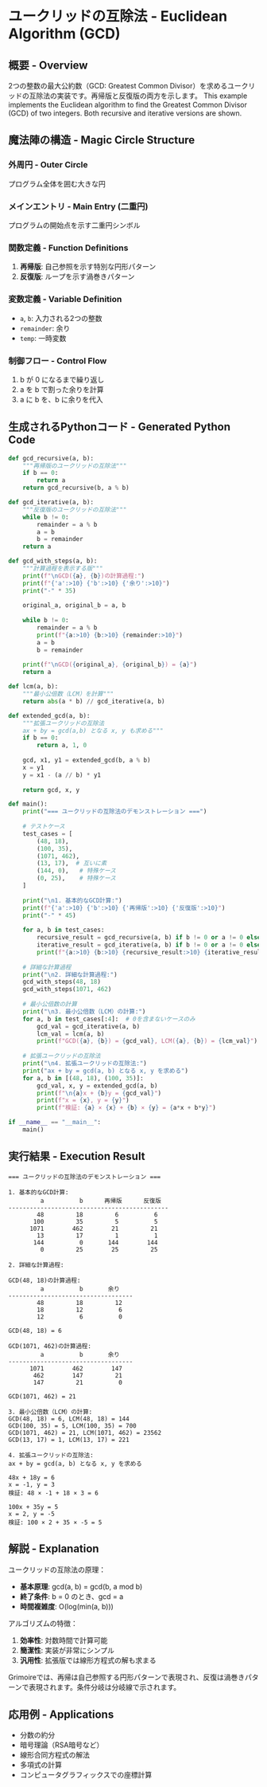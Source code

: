 # ユークリッドの互除法 - Euclidean Algorithm (GCD)

## 概要 - Overview
2つの整数の最大公約数（GCD: Greatest Common Divisor）を求めるユークリッドの互除法の実装です。再帰版と反復版の両方を示します。
This example implements the Euclidean algorithm to find the Greatest Common Divisor (GCD) of two integers. Both recursive and iterative versions are shown.

## 魔法陣の構造 - Magic Circle Structure

### 外周円 - Outer Circle
プログラム全体を囲む大きな円

### メインエントリ - Main Entry (二重円)
プログラムの開始点を示す二重円シンボル

### 関数定義 - Function Definitions
1. **再帰版**: 自己参照を示す特別な円形パターン
2. **反復版**: ループを示す渦巻きパターン

### 変数定義 - Variable Definition
- `a`, `b`: 入力される2つの整数
- `remainder`: 余り
- `temp`: 一時変数

### 制御フロー - Control Flow
1. b が 0 になるまで繰り返し
2. a を b で割った余りを計算
3. a に b を、b に余りを代入

## 生成されるPythonコード - Generated Python Code

```python
def gcd_recursive(a, b):
    """再帰版のユークリッドの互除法"""
    if b == 0:
        return a
    return gcd_recursive(b, a % b)

def gcd_iterative(a, b):
    """反復版のユークリッドの互除法"""
    while b != 0:
        remainder = a % b
        a = b
        b = remainder
    return a

def gcd_with_steps(a, b):
    """計算過程を表示する版"""
    print(f"\nGCD({a}, {b})の計算過程:")
    print(f"{'a':>10} {'b':>10} {'余り':>10}")
    print("-" * 35)
    
    original_a, original_b = a, b
    
    while b != 0:
        remainder = a % b
        print(f"{a:>10} {b:>10} {remainder:>10}")
        a = b
        b = remainder
    
    print(f"\nGCD({original_a}, {original_b}) = {a}")
    return a

def lcm(a, b):
    """最小公倍数（LCM）を計算"""
    return abs(a * b) // gcd_iterative(a, b)

def extended_gcd(a, b):
    """拡張ユークリッドの互除法
    ax + by = gcd(a,b) となる x, y も求める"""
    if b == 0:
        return a, 1, 0
    
    gcd, x1, y1 = extended_gcd(b, a % b)
    x = y1
    y = x1 - (a // b) * y1
    
    return gcd, x, y

def main():
    print("=== ユークリッドの互除法のデモンストレーション ===")
    
    # テストケース
    test_cases = [
        (48, 18),
        (100, 35),
        (1071, 462),
        (13, 17),  # 互いに素
        (144, 0),   # 特殊ケース
        (0, 25),    # 特殊ケース
    ]
    
    print("\n1. 基本的なGCD計算:")
    print(f"{'a':>10} {'b':>10} {'再帰版':>10} {'反復版':>10}")
    print("-" * 45)
    
    for a, b in test_cases:
        recursive_result = gcd_recursive(a, b) if b != 0 or a != 0 else max(a, b)
        iterative_result = gcd_iterative(a, b) if b != 0 or a != 0 else max(a, b)
        print(f"{a:>10} {b:>10} {recursive_result:>10} {iterative_result:>10}")
    
    # 詳細な計算過程
    print("\n2. 詳細な計算過程:")
    gcd_with_steps(48, 18)
    gcd_with_steps(1071, 462)
    
    # 最小公倍数の計算
    print("\n3. 最小公倍数（LCM）の計算:")
    for a, b in test_cases[:4]:  # 0を含まないケースのみ
        gcd_val = gcd_iterative(a, b)
        lcm_val = lcm(a, b)
        print(f"GCD({a}, {b}) = {gcd_val}, LCM({a}, {b}) = {lcm_val}")
    
    # 拡張ユークリッドの互除法
    print("\n4. 拡張ユークリッドの互除法:")
    print("ax + by = gcd(a, b) となる x, y を求める")
    for a, b in [(48, 18), (100, 35)]:
        gcd_val, x, y = extended_gcd(a, b)
        print(f"\n{a}x + {b}y = {gcd_val}")
        print(f"x = {x}, y = {y}")
        print(f"検証: {a} × {x} + {b} × {y} = {a*x + b*y}")

if __name__ == "__main__":
    main()
```

## 実行結果 - Execution Result
```
=== ユークリッドの互除法のデモンストレーション ===

1. 基本的なGCD計算:
         a          b      再帰版      反復版
---------------------------------------------
        48         18         6          6
       100         35         5          5
      1071        462        21         21
        13         17         1          1
       144          0       144        144
         0         25        25         25

2. 詳細な計算過程:

GCD(48, 18)の計算過程:
         a          b       余り
-----------------------------------
        48         18         12
        18         12          6
        12          6          0

GCD(48, 18) = 6

GCD(1071, 462)の計算過程:
         a          b       余り
-----------------------------------
      1071        462        147
       462        147         21
       147         21          0

GCD(1071, 462) = 21

3. 最小公倍数（LCM）の計算:
GCD(48, 18) = 6, LCM(48, 18) = 144
GCD(100, 35) = 5, LCM(100, 35) = 700
GCD(1071, 462) = 21, LCM(1071, 462) = 23562
GCD(13, 17) = 1, LCM(13, 17) = 221

4. 拡張ユークリッドの互除法:
ax + by = gcd(a, b) となる x, y を求める

48x + 18y = 6
x = -1, y = 3
検証: 48 × -1 + 18 × 3 = 6

100x + 35y = 5
x = 2, y = -5
検証: 100 × 2 + 35 × -5 = 5
```

## 解説 - Explanation
ユークリッドの互除法の原理：
- **基本原理**: gcd(a, b) = gcd(b, a mod b)
- **終了条件**: b = 0 のとき、gcd = a
- **時間複雑度**: O(log(min(a, b)))

アルゴリズムの特徴：
1. **効率性**: 対数時間で計算可能
2. **簡潔性**: 実装が非常にシンプル
3. **汎用性**: 拡張版では線形方程式の解も求まる

Grimoireでは、再帰は自己参照する円形パターンで表現され、反復は渦巻きパターンで表現されます。条件分岐は分岐線で示されます。

## 応用例 - Applications
- 分数の約分
- 暗号理論（RSA暗号など）
- 線形合同方程式の解法
- 多項式の計算
- コンピュータグラフィックスでの座標計算